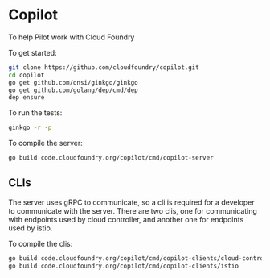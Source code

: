 # Copilot

To help Pilot work with Cloud Foundry

To get started:

```sh
git clone https://github.com/cloudfoundry/copilot.git
cd copilot
go get github.com/onsi/ginkgo/ginkgo
go get github.com/golang/dep/cmd/dep
dep ensure
```

To run the tests:

```sh
ginkgo -r -p
```

To compile the server:

```sh
go build code.cloudfoundry.org/copilot/cmd/copilot-server
```

## CLIs

The server uses gRPC to communicate, so a cli is required for a developer to communicate with the server.
There are two clis, one for communicating with endpoints used by cloud controller, and another one for endpoints used by istio.

To compile the clis:

```sh
go build code.cloudfoundry.org/copilot/cmd/copilot-clients/cloud-controller
go build code.cloudfoundry.org/copilot/cmd/copilot-clients/istio
```


